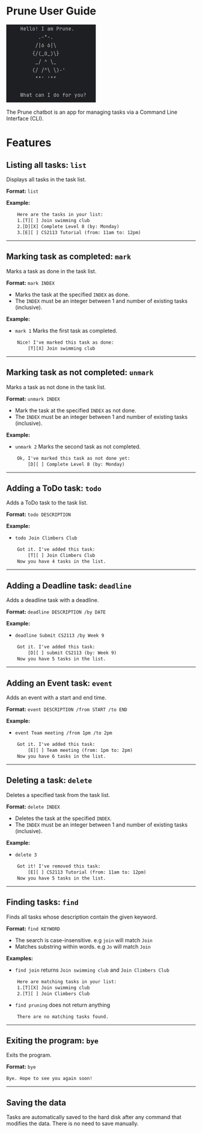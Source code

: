 # Prune User Guide

![Prune chatbot](https://github.com/ashleyang2001/ip/blob/9931f04bc479b71d0a09c7d7829823cfc831f404/prune.png)

The Prune chatbot is an app for managing tasks via a Command Line Interface (CLI).

# Features

## Listing all tasks: `list`
Displays all tasks in the task list.

**Format:** `list`

**Example:**
```
	Here are the tasks in your list:
	1.[T][ ] Join swimming club
	2.[D][X] Complete Level 8 (by: Monday)
	3.[E][ ] CS2113 Tutorial (from: 11am to: 12pm)
```

---

## Marking task as completed: `mark`
Marks a task as done in the task list.

**Format:** `mark INDEX`

- Marks the task at the specified `INDEX` as done.
- The `INDEX` must be an integer between 1 and number of existing tasks (inclusive).

**Example:**
- `mark 1` Marks the first task as completed.

```
	Nice! I've marked this task as done:
		[T][X] Join swimming club
```

---

## Marking task as not completed: `unmark`
Marks a task as not done in the task list.

**Format:** `unmark INDEX`

- Mark the task at the specified `INDEX` as not done.
- The `INDEX` must be an integer between 1 and number of existing tasks (inclusive).

**Example:**
- `unmark 2` Marks the second task as not completed.

```
	Ok, I've marked this task as not done yet:
		[D][ ] Complete Level 8 (by: Monday)
```

---

## Adding a ToDo task: `todo`
Adds a ToDo task to the task list.

**Format:** `todo DESCRIPTION`

**Example:**
- `todo Join Climbers Club` 

```
	Got it. I've added this task:
		[T][ ] Join Climbers Club
	Now you have 4 tasks in the list.
```

---

## Adding a Deadline task: `deadline`
Adds a deadline task with a deadline.

**Format:** `deadline DESCRIPTION /by DATE`

**Example:**
- `deadline Submit CS2113 /by Week 9`


```
	Got it. I've added this task:
		[D][ ] submit CS2113 (by: Week 9)
	Now you have 5 tasks in the list.
```

---

## Adding an Event task: `event`
Adds an event with a start and end time.

**Format:** `event DESCRIPTION /from START /to END`

**Example:**
- `event Team meeting /from 1pm /to 2pm`

```
	Got it. I've added this task:
		[E][ ] Team meeting (from: 1pm to: 2pm)
	Now you have 6 tasks in the list.
```

---

## Deleting a task: `delete`
Deletes a specified task from the task list.

**Format:** `delete INDEX`

- Deletes the task at the specified `INDEX`.
- The `INDEX` must be an integer between 1 and number of existing tasks (inclusive).

**Example:**
- `delete 3`

```
	Got it! I've removed this task:
		[E][ ] CS2113 Tutorial (from: 11am to: 12pm)
	Now you have 5 tasks in the list.
```

---

## Finding tasks: `find`
Finds all tasks whose description contain the given keyword.

**Format:** `find KEYWORD`

- The search is case-insensitive. e.g `join` will match `Join`
- Matches substring within words. e.g `Jo` will match `Join`

**Examples:**

- `find join`  returns `Join swimming club` and `Join Climbers Club`

```
	Here are matching tasks in your list:
	1.[T][X] Join swimming club
	2.[T][ ] Join Climbers Club
```

- `find pruning` does not return anything
```
	There are no matching tasks found.
```

---

## Exiting the program: `bye`
Exits the program.

**Format:** `bye`

```
Bye. Hope to see you again soon!
```

---

## Saving the data
Tasks are automatically saved to the hard disk after any command that modifies the data. There is no need to save manually.


